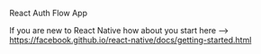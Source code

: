 React Auth Flow App

If you are new to React Native how about you start here --> https://facebook.github.io/react-native/docs/getting-started.html

